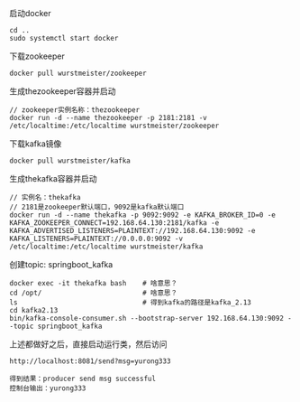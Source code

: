 启动docker
    
    cd ..
    sudo systemctl start docker

下载zookeeper

    docker pull wurstmeister/zookeeper

生成thezookeeper容器并启动

    // zookeeper实例名称：thezookeeper
    docker run -d --name thezookeeper -p 2181:2181 -v /etc/localtime:/etc/localtime wurstmeister/zookeeper

下载kafka镜像

    docker pull wurstmeister/kafka
    
生成thekafka容器并启动

    // 实例名：thekafka
    // 2181是zookeeper默认端口，9092是kafka默认端口
    docker run -d --name thekafka -p 9092:9092 -e KAFKA_BROKER_ID=0 -e KAFKA_ZOOKEEPER_CONNECT=192.168.64.130:2181/kafka -e KAFKA_ADVERTISED_LISTENERS=PLAINTEXT://192.168.64.130:9092 -e KAFKA_LISTENERS=PLAINTEXT://0.0.0.0:9092 -v /etc/localtime:/etc/localtime wurstmeister/kafka

创建topic: springboot_kafka

    docker exec -it thekafka bash    # 啥意思？
    cd /opt/                         # 啥意思？
    ls                               # 得到kafka的路径是kafka_2.13 
    cd kafka2.13
    bin/kafka-console-consumer.sh --bootstrap-server 192.168.64.130:9092 --topic springboot_kafka

上述都做好之后，直接启动运行类，然后访问

    http://localhost:8081/send?msg=yurong333

    得到结果：producer send msg successful
    控制台输出：yurong333